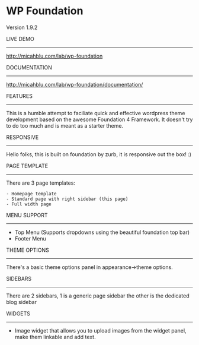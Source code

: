 WP Foundation
=============

Version 1.9.2

LIVE DEMO
________

http://micahblu.com/lab/wp-foundation

DOCUMENTATION
________

http://micahblu.com/lab/wp-foundation/documentation/

FEATURES
________

This is a humble attempt to faciliate quick and effective wordpress theme development based on the awesome Foundation 4 Framework. It doesn't try to do too much and is meant as a starter theme. 


RESPONSIVE
__________

Hello folks, this is built on foundation by zurb, it is responsive out the box! :)

PAGE TEMPLATE
______________

There are 3 page templates: 

    - Homepage template
    - Standard page with right sidebar (this page)
    - Full width page


MENU SUPPORT
____________

* Top Menu (Supports dropdowns using the beautiful foundation top bar)
* Footer Menu

THEME OPTIONS
___________________

There's a basic theme options panel in appearance->theme options.


SIDEBARS
________

There are 2 sidebars, 1 is a generic page sidebar the other is the dedicated blog sidebar

WIDGETS
_______

* Image widget that allows you to upload images from the widget panel, make them linkable and add text.
